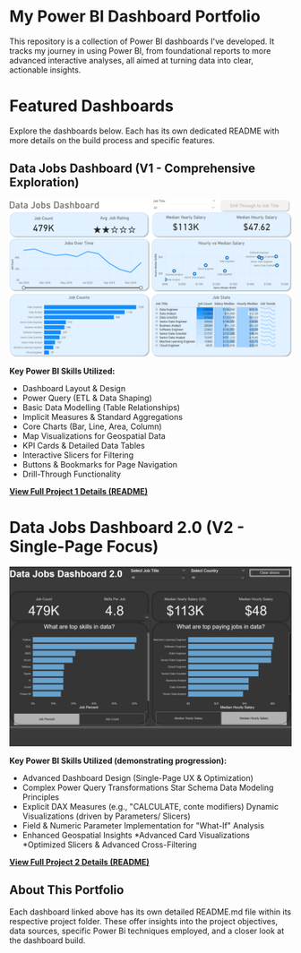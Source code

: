 # My Power BI Dashboard Portfolio

This repository is a collection of Power BI dashboards I've developed. It tracks my journey in using Power BI, from foundational reports to more advanced interactive analyses, all aimed at turning data into clear, actionable insights.

# Featured Dashboards

Explore the dashboards below. Each has its own dedicated README with more details on the build process and specific features.

## Data Jobs Dashboard (V1 - Comprehensive Exploration)

![Data Jobs Dashboard](/Images/Project%201_%20page%201.png)

**Key Power BI Skills Utilized:**
* Dashboard Layout & Design
* Power Query (ETL & Data Shaping)
* Basic Data Modelling (Table Relationships)
* Implicit Measures & Standard Aggregations
* Core Charts (Bar, Line, Area, Column)
* Map Visualizations for Geospatial Data
* KPI Cards & Detailed Data Tables
* Interactive Slicers for Filtering
* Buttons & Bookmarks for Page Navigation
* Drill-Through Functionality

[**View Full Project 1 Details
(README)**](/Data_Jobs_V1/README.md)

# Data Jobs Dashboard 2.0 (V2 - Single-Page Focus)

![Data Jobs Dashboard 2.0](/Images/Project2_Page%201.png)

**Key Power BI Skills Utilized (demonstrating progression):**
* Advanced Dashboard Design (Single-Page UX &
Optimization)
* Complex Power Query Transformations
Star Schema Data Modeling Principles
* Explicit DAX Measures (e.g., "CALCULATE, conte
modifiers)
Dynamic Visualizations (driven by Parameters/
Slicers)
* Field & Numeric Parameter Implementation for
"What-If" Analysis
* Enhanced Geospatial Insights
*Advanced Card Visualizations
*Optimized Slicers & Advanced Cross-Filtering

[**View Full Project 2 Details (README)**](/Data_Jobs_V2/README.md)


## About This Portfolio
Each dashboard linked above has its own detailed README.md file within its respective project folder. These offer insights into the project objectives, data sources, specific Power Bi techniques employed, and a closer look at the dashboard build.